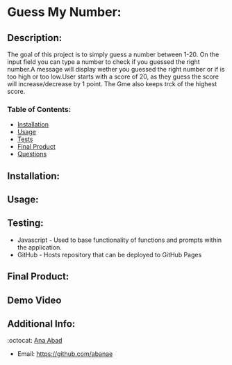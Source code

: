 # Guess My Number:

## Description:
The goal of this project is to simply guess a number between 1-20. On the input field you can type a number to check if you guessed the right number.A message will display wether you guessed the right number or if is too high or too low.User starts with a score of 20, as they guess the score will increase/decrease by 1 point. The Gme also keeps trck of the highest score.
 

   ### Table of Contents:

   - [Installation](#installation)
   - [Usage](#usage)
   - [Tests](#testing)
   - [Final Product](#final-product)
   - [Questions](#additional-info)


## Installation:

  
  

## Usage:


## Testing:
- Javascript - Used to base functionality of functions and prompts within the application.
- GitHub - Hosts repository that can be deployed to GitHub Pages 


## Final Product:
  
 ## Demo Video
  
## Additional Info:
:octocat: [Ana Abad](https://github.com/abanae)
- Email: https://github.com/abanae  